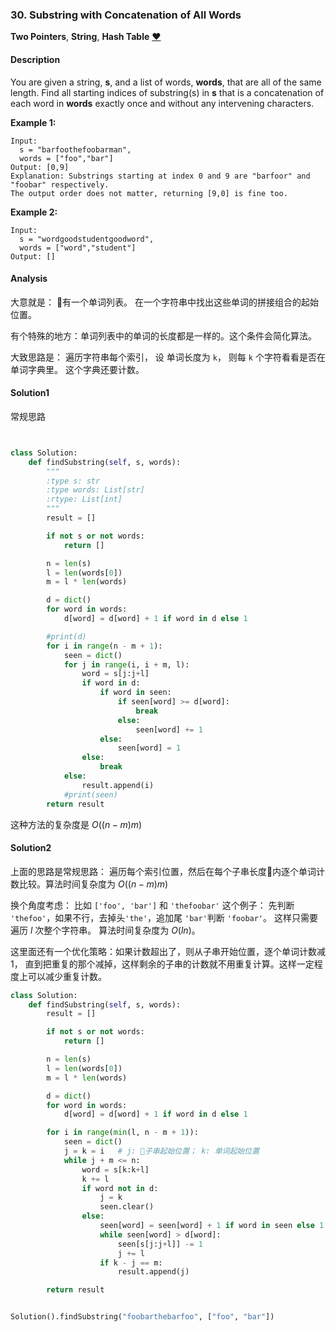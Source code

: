 ### 30. Substring with Concatenation of All Words

**Two Pointers**, **String**, **Hash Table**    [❤️](https://leetcode.com/problems/substring-with-concatenation-of-all-words)    

#### Description

You are given a string, **s**, and a list of words, **words**, that are all of the same length. Find all starting indices of substring(s) in **s** that is a concatenation of each word in **words** exactly once and without any intervening characters.

**Example 1:**

```
Input:
  s = "barfoothefoobarman",
  words = ["foo","bar"]
Output: [0,9]
Explanation: Substrings starting at index 0 and 9 are "barfoor" and "foobar" respectively.
The output order does not matter, returning [9,0] is fine too.
```

**Example 2:**

```
Input:
  s = "wordgoodstudentgoodword",
  words = ["word","student"]
Output: []
```

#### Analysis

大意就是： 有一个单词列表。 在一个字符串中找出这些单词的拼接组合的起始位置。

有个特殊的地方：单词列表中的单词的长度都是一样的。这个条件会简化算法。

大致思路是： 遍历字符串每个索引， 设 单词长度为 `k`， 则每 `k` 个字符看看是否在单词字典里。 这个字典还要计数。


#### Solution1

常规思路

```python


class Solution:
    def findSubstring(self, s, words):
        """
        :type s: str
        :type words: List[str]
        :rtype: List[int]
        """
        result = []

        if not s or not words:
            return []

        n = len(s)
        l = len(words[0])
        m = l * len(words)

        d = dict()
        for word in words:
            d[word] = d[word] + 1 if word in d else 1

        #print(d)
        for i in range(n - m + 1):
            seen = dict()
            for j in range(i, i + m, l):
                word = s[j:j+l]
                if word in d:
                    if word in seen:
                        if seen[word] >= d[word]:
                            break
                        else:
                            seen[word] += 1
                    else:
                        seen[word] = 1
                else:
                    break
            else:
                result.append(i)
            #print(seen)
        return result
```

这种方法的复杂度是 $O((n-m)m)$

#### Solution2

上面的思路是常规思路： 遍历每个索引位置，然后在每个子串长度内逐个单词计数比较。算法时间复杂度为 $O((n-m)m)$

换个角度考虑： 比如 `['foo', 'bar']` 和  `'thefoobar'` 这个例子： 先判断 `'thefoo'`，如果不行，去掉头`'the'`，追加尾 `'bar'`判断 `'foobar'`。 这样只需要遍历 $l$ 次整个字符串。 算法时间复杂度为 $O(ln)$。

这里面还有一个优化策略：如果计数超出了，则从子串开始位置，逐个单词计数减1， 直到把重复的那个减掉，这样剩余的子串的计数就不用重复计算。这样一定程度上可以减少重复计数。


```python
class Solution:
    def findSubstring(self, s, words):
        result = []        

        if not s or not words:
            return []

        n = len(s)
        l = len(words[0])
        m = l * len(words)

        d = dict()
        for word in words:
            d[word] = d[word] + 1 if word in d else 1

        for i in range(min(l, n - m + 1)):
            seen = dict()
            j = k = i   # j: 子串起始位置； k: 单词起始位置
            while j + m <= n:
                word = s[k:k+l]
                k += l
                if word not in d:
                    j = k
                    seen.clear()
                else:
                    seen[word] = seen[word] + 1 if word in seen else 1
                    while seen[word] > d[word]:
                        seen[s[j:j+l]] -= 1
                        j += l
                    if k - j == m:
                        result.append(j)

        return result


Solution().findSubstring("foobarthebarfoo", ["foo", "bar"])
```
